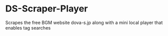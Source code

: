 # DS-Scraper-Player
Scrapes the free BGM website dova-s.jp along with a mini local player that enables tag searches

